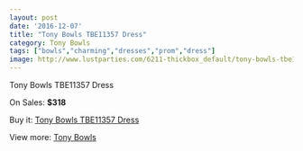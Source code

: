 ```yaml
---
layout: post
date: '2016-12-07'
title: "Tony Bowls TBE11357 Dress"
category: Tony Bowls
tags: ["bowls","charming","dresses","prom","dress"]
image: http://www.lustparties.com/6211-thickbox_default/tony-bowls-tbe11357-dress.jpg
---
```

Tony Bowls TBE11357 Dress

On Sales: **$318**
<a href="https://www.lustparties.com/en/tony-bowls/2122-tony-bowls-tbe11357-dress.html"><amp-img layout="responsive" width="600" height="600" src="//www.lustparties.com/6211-thickbox_default/tony-bowls-tbe11357-dress.jpg" alt="Tony Bowls TBE11357 Dress 0" /></a>

Buy it: [Tony Bowls TBE11357 Dress](https://www.lustparties.com/en/tony-bowls/2122-tony-bowls-tbe11357-dress.html "Tony Bowls TBE11357 Dress")

View more: [Tony Bowls](https://www.lustparties.com/en/5-tony-bowls "Tony Bowls")